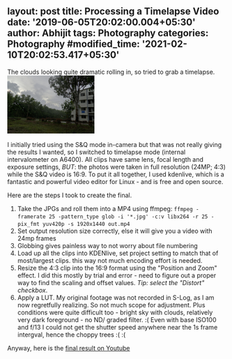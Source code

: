 layout: post
title: Processing a Timelapse Video
date: '2019-06-05T20:02:00.004+05:30'
author: Abhijit
tags: Photography
categories: Photography
#modified_time: '2021-02-10T20:02:53.417+05:30'
---



The clouds looking quite dramatic rolling in, so tried to grab a timelapse. 
<img src="/images/RainfallTimelapse.jpg" width="200">

<!--more-->

I initially tried using the S&Q mode in-camera but that was not really giving the results I wanted, so I switched to timelapse mode (internal intervalometer on A6400). All clips have same lens, focal length and exposure settings, *BUT*: the photos were taken in full resolution (24MP; 4:3) while the S&Q video is 16:9. To put it all together, I used kdenlive, which is a
fantastic and powerful video editor for Linux - and is free and open source.

Here are the steps I took to create the final.

1. Take the JPGs and roll them into a MP4 using ffmpeg: `ffmpeg -framerate 25 -pattern_type glob -i '*.jpg' -c:v libx264 -r 25 -pix_fmt yuv420p -s 1920x1440 out.mp4`
  1.  Set output resolution size correctly, else it will give you a video with 24mp frames
  2.  Globbing gives painless way to not worry about file numbering
2. Load up all the clips into KDENlive, set project setting to match that of most/largest clips. this way not much encoding effort is needed.
3. Resize the 4:3 clip into the 16:9 format using the "Position and Zoom" effect. I did this mostly by trial and error - need to figure out a proper way to find the scaling and offset values. *Tip: select the "Distort" checkbox*.
4. Apply a LUT. My original footage was not recorded in S-Log, as I am now regretfully realizing. So not much scope for adjustment.
Plus conditions were quite difficult too - bright sky with clouds, relatively very dark foreground - no ND/ graded filter. :(
Even with base ISO100 and f/13 I could not get the shutter speed anywhere near the 1s frame intergval, hence the choppy trees :( :(

Anyway, here is the [final result on Youtube](https://youtu.be/wabYY_EJJmk)
